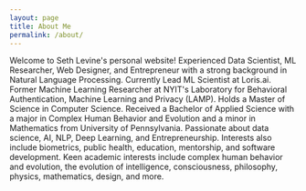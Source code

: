 ```yaml
---
layout: page
title: About Me
permalink: /about/
---
```


Welcome to Seth Levine's personal website! Experienced Data Scientist, ML Researcher, Web Designer, and Entrepreneur with a strong background in Natural Language Processing. Currently Lead ML Scientist at Loris.ai. Former Machine Learning Researcher at NYIT's Laboratory for Behavioral Authentication, Machine Learning and Privacy (LAMP). Holds a Master of Science in Computer Science. Received a Bachelor of Applied Science with a major in Complex Human Behavior and Evolution and a minor in Mathematics from University of Pennsylvania. Passionate about data science, AI, NLP, Deep Learning, and Entrepreneurship. Interests also include biometrics, public health, education, mentorship, and software development. Keen academic interests include complex human behavior and evolution, the evolution of intelligence, consciousness, philosophy, physics, mathematics, design, and more.
